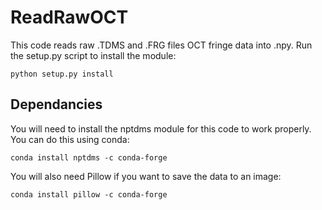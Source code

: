 # ReadRawOCT

This code reads raw .TDMS and .FRG files OCT fringe data into .npy. Run the setup.py script to install the module:

```
python setup.py install 
```

## Dependancies
You will need to install the nptdms module for this code to work properly. You can do this using conda:

```
conda install nptdms -c conda-forge
```

You will also need Pillow if you want to save the data to an image:

```
conda install pillow -c conda-forge
```

